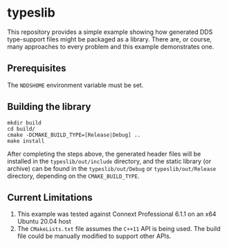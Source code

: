 # typeslib

This repository provides a simple example showing how generated DDS type-support files might be packaged as a library. There are, or course, many approaches to every problem and this example demonstrates one.

## Prerequisites 

The `NDDSHOME` environment variable must be set.

## Building the library

    mkdir build
    cd build/
    cmake -DCMAKE_BUILD_TYPE=[Release|Debug] ..
    make install

After completing the steps above, the generated header files will be installed in the `typeslib/out/include` directory, and the static library (or archive) can be found in the `typeslib/out/Debug` or `typeslib/out/Release` directory, depending on the `CMAKE_BUILD_TYPE`.

## Current Limitations

1) This example was tested against Connext Professional 6.1.1 on an x64 Ubuntu 20.04 host
2) The `CMakeLists.txt` file assumes the `C++11` API is being used. The build file could be manually modified to support other APIs.